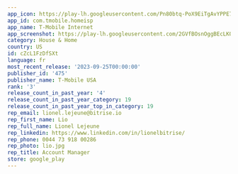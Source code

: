 ```yaml
---
app_icon: https://play-lh.googleusercontent.com/Pn80btq-PoX9EiTgAvYPPE7SI4kxeLd142NLHlklbLUL3YxeVALwZPPqCsLxDwPZwl8
app_id: com.tmobile.homeisp
app_name: T-Mobile Internet
app_screenshot: https://play-lh.googleusercontent.com/2GVfBOsnOggBEcLKOAhznyBMT-f3ESB5OgnN1badPc3-gcQNXvnuHfz2a-v4aF1cdao
category: House & Home
country: US
id: cZcL1FzDfSXt
language: fr
most_recent_release: '2023-09-25T00:00:00'
publisher_id: '475'
publisher_name: T-Mobile USA
rank: '3'
release_count_in_past_year: '4'
release_count_in_past_year_category: 19
release_count_in_past_year_top_in_category: 19
rep_email: lionel.lejeune@bitrise.io
rep_first_name: Lio
rep_full_name: Lionel Lejeune
rep_linkedin: https://www.linkedin.com/in/lionelbitrise/
rep_phone: 0044 73 918 00286
rep_photo: lio.jpg
rep_title: Account Manager
store: google_play
---
```

